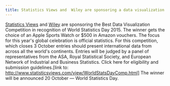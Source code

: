 ```yaml
---
title: Statistics Views and  Wiley are sponsoring a data visualization competition
---
```


<a href="http://www.statisticsviews.com/view/index.html" target="_blank">Statistics Views</a> and <a href="http://www.wiley.com/WileyCDA/" target="_blank">Wiley</a> are sponsoring the Best Data Visualization Competition in recognition of World Statistics Day 2015. The winner gets the choice of an Apple Sports Watch or $500 in Amazon vouchers. The focus for this year's global celebration is official statistics. For this competition, which closes 3 October entries should present international data from across all the world's continents. Entries will be judged by a panel of representatives from the ASA, Royal Statistical Society, and European Network of Industrial and Business Statistics. Click here for eligibility and submission guidelines.[link to: http://www.statisticsviews.com/view/WorldStatsDayComp.html] The winner will be announced 20 October — World Statistics Day.
